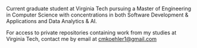 Current graduate student at Virginia Tech pursuing a Master of Engineering in Computer Science with concentrations in both Software Development & Applications and Data Analytics & AI.

For access to private repositories containing work from my studies at Virginia Tech, contact me by email at cmkoehler1@gmail.com

<!---
Christopher-M-Koehler/Christopher-M-Koehler is a ✨ special ✨ repository because its `README.md` (this file) appears on your GitHub profile.
You can click the Preview link to take a look at your changes.
--->
